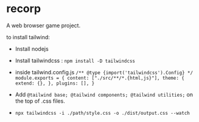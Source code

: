 # recorp
A web browser game project.

to install tailwind:

- Install nodejs
- Install tailwindcss : ``npm install -D tailwindcss``
- inside tailwind.config.js ```/** @type {import('tailwindcss').Config} */
module.exports = {
  content: ["./src/**/*.{html,js}"],
  theme: {
    extend: {},
  },
  plugins: [],
}```

- Add ```@tailwind base;
@tailwind components;
@tailwind utilities;``` on the top of .css files.

- ```npx tailwindcss -i ./path/style.css -o ./dist/output.css --watch```
